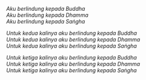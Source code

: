 _Aku berlindung kepada Buddha\
Aku berlindung kepada Dhamma\
Aku berlindung kepada Saṅgha_

_Untuk kedua kalinya aku berlindung kepada Buddha\
Untuk kedua kalinya aku berlindung kepada Dhamma\
Untuk kedua kalinya aku berlindung kepada Saṅgha_

_Untuk ketiga kalinya aku berlindung kepada Buddha\
Untuk ketiga kalinya aku berlindung kepada Dhamma\
Untuk ketiga kalinya aku berlindung kepada Saṅgha_
